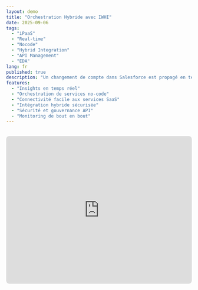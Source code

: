 ```yaml
---
layout: demo
title: "Orchestration Hybride avec IWHI"
date: 2025-09-06
tags: 
  - "iPaaS"
  - "Real-time"
  - "Nocode"
  - "Hybrid Integration"
  - "API Management"
  - "EDA"
lang: fr
published: true
description: "Un changement de compte dans Salesforce est propagé en temps réel vers un CRM legacy on-premise utilisant un workflow no-code qui implémente une connectivité hybride sécurisée. Nous analysons également le compte Salesforce avec un IA, produisons un événement dans un topic Kafka et publions des alertes vers un canal Slack."
features:
  - "Insights en temps réel"
  - "Orchestration de services no-code"
  - "Connectivité facile aux services SaaS"
  - "Intégration hybride sécurisée"
  - "Sécurité et gouvernance API"
  - "Monitoring de bout en bout"
---
```



<div class="video-container" style="margin: 2rem 0; max-width: 100%; border-radius: 8px; overflow: hidden;">
  <iframe 
    width="100%" 
    height="400" 
    src="https://www.youtube.com/embed/A1wwaZOOKp0" 
    title="Orchestration Hybride avec IWHI"
    frameborder="0" 
    allow="accelerometer; autoplay; clipboard-write; encrypted-media; gyroscope; picture-in-picture; web-share" 
    allowfullscreen
    style="display: block; border-radius: 8px;">
  </iframe>
</div>
